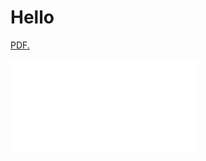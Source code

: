 # Hello

<a href="pdfs/Reshaping the Arthurian Legend for Modern Audiences-Dougherty.pdf" target="_blank">PDF.</a>

<embed src="pdfs/Reshaping the Arthurian Legend for Modern Audiences-Dougherty.pdf" type="application/pdf" />
